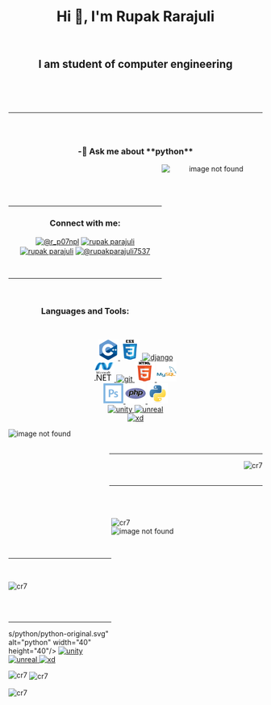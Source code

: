 

<center>
<h1 align="center">Hi 👋, I'm Rupak Rarajuli</h1>
  <br>
<h2 align="center">I am student of computer engineering</h2><br>
</center>
<br>
<br>
<hr>
<center>
<h3 align="left"-🌱 I’m currently learning **python**</h3>
  <br>
<h3 anign="left">-💬 Ask me about **python**</h3>

<img src="https://media.tenor.com/qJ5evVs-_uUAAAAC/coding.gif" alt="image not found" align="right" height="300" width="200">
</center>

<br>
<br>
<br>

<br>
<hr>
<center>
<h3 align="center">Connect with me:</h3>
<p align="center">
<a href="https://twitter.com/@r_p07npl" target="blank"><img align="center" src="https://raw.githubusercontent.com/rahuldkjain/github-profile-readme-generator/master/src/images/icons/Social/twitter.svg" alt="@r_p07npl" height="30" width="40" /></a>
<a href="https://linkedin.com/in/rupak parajuli" target="blank"><img align="center" src="https://raw.githubusercontent.com/rahuldkjain/github-profile-readme-generator/master/src/images/icons/Social/linked-in-alt.svg" alt="rupak parajuli" height="30" width="40" /></a>
<a href="https://fb.com/rupak parajuli" target="blank"><img align="center" src="https://raw.githubusercontent.com/rahuldkjain/github-profile-readme-generator/master/src/images/icons/Social/facebook.svg" alt="rupak parajuli" height="30" width="40" /></a>
<a href="https://www.youtube.com/c/@rupakparajuli7537" target="blank"><img align="center" src="https://raw.githubusercontent.com/rahuldkjain/github-profile-readme-generator/master/src/images/icons/Social/youtube.svg" alt="@rupakparajuli7537" height="30" width="40" /></a>

</p>
<br>

</center>

<hr>
<br>
<h3 align="center">Languages and Tools:</h3>
<br>

<p align="center"> <a href="https://www.cprogramming.com/" target="_blank" rel="noreferrer"> <asrc="https://raw.githubusercontent.com/devicons/devicon/master/icons/c/c-original.svg" alt="c" width="40" height="40"/> </a><a href="https://www.w3schools.com/cpp/" target="_blank" rel="noreferrer"> <img src="https://raw.githubusercontent.com/devicons/devicon/master/icons/cplusplus/cplusplus-original.svg" alt="cplusplus" width="40" height="40"/> </a><a href="https://www.w3schools.com/css/" target="_blank" rel="noreferrer"> <img src="https://raw.githubusercontent.com/devicons/devicon/master/icons/css3/css3-original-wordmark.svg" alt="css3" width="40" height="40"/> </a><a href="https://www.djangoproject.com/" target="_blank" rel="noreferrer"> <img src="https://cdn.worldvectorlogo.com/logos/django.svg" alt="django" width="40" height="40"/> </a><br><a href="https://dotnet.microsoft.com/" target="_blank" rel="noreferrer"> <img src="https://raw.githubusercontent.com/devicons/devicon/master/icons/dot-net/dot-net-original-wordmark.svg" alt="dotnet" width="40" height="40"/> </a><a href="https://git-scm.com/" target="_blank" rel="noreferrer"> <img src="https://www.vectorlogo.zone/logos/git-scm/git-scm-icon.svg" alt="git" width="40" height="40"/> </a><a href="https://www.w3.org/html/" target="_blank" rel="noreferrer"> <img src="https://raw.githubusercontent.com/devicons/devicon/master/icons/html5/html5-original-wordmark.svg" alt="html5" width="40" height="40"/> </a><a href="https://www.mysql.com/" target="_blank" rel="noreferrer"> <img src="https://raw.githubusercontent.com/devicons/devicon/master/icons/mysql/mysql-original-wordmark.svg" alt="mysql" width="40" height="40"/> </a><br><a href="https://www.photoshop.com/en" target="_blank" rel="noreferrer"> <img src="https://raw.githubusercontent.com/devicons/devicon/master/icons/photoshop/photoshop-line.svg" alt="photoshop" width="40" height="40"/> </a><a href="https://www.php.net" target="_blank" rel="noreferrer"> <img src="https://raw.githubusercontent.com/devicons/devicon/master/icons/php/php-original.svg" alt="php" width="40" height="40"/> </a><a href="https://www.python.org" target="_blank" rel="noreferrer"> <img src="https://raw.githubusercontent.com/devicons/devicon/master/icons/python/python-original.svg" alt="python" width="40" height="40"/> </a><br><a href="https://unity.com/" target="_blank" rel="noreferrer"> <img src="https://www.vectorlogo.zone/logos/unity3d/unity3d-icon.svg" alt="unity" width="40" height="40"/> </a><a href="https://unrealengine.com/" target="_blank" rel="noreferrer"> <img src="https://raw.githubusercontent.com/kenangundogan/fontisto/036b7eca71aab1bef8e6a0518f7329f13ed62f6b/icons/svg/brand/unreal-engine.svg" alt="unreal" width="40" height="40"/> </a><br><a href="https://www.adobe.com/products/xd.html" target="_blank" rel="noreferrer"> <img src="https://cdn.worldvectorlogo.com/logos/adobe-xd.svg" alt="xd" width="40" height="40"/> </a> </p>

<img src="https://i.pinimg.com/originals/f1/e7/34/f1e734f9cade86fe737a9aa404ad5677.gif" alt="image not found" align="left" height="200" width="200">
<br>
<br>

<hr>
<center>
    <p><img align="right" src="https://github-readme-stats.vercel.app/api/top-langs?username=cr7&show_icons=true&locale=en&layout=compact" alt="cr7" /></p>
</center>
<br>
<br>
<hr>
<br>
<br>

<p>&nbsp;<img align="center" src="https://github-readme-stats.vercel.app/api?username=cr7&show_icons=true&locale=en" alt="cr7" /> <img src="https://media.tenor.com/5ry-200hErMAAAAd/hacker-hacker-man.gif" alt="image not found" align="right" height="300" width="300"></p>
<br>
<br>
<hr>
<br>


<p><img align="center" src="https://github-readme-streak-stats.herokuapp.com/?user=cr7&" alt="cr7"  /> 
</p>
<br>

<br>
<hr>


s/python/python-original.svg" alt="python" width="40" height="40"/> </a> <a href="https://unity.com/" target="_blank" rel="noreferrer"> <img src="https://www.vectorlogo.zone/logos/unity3d/unity3d-icon.svg" alt="unity" width="40" height="40"/> </a> <a href="https://unrealengine.com/" target="_blank" rel="noreferrer"> <img src="https://raw.githubusercontent.com/kenangundogan/fontisto/036b7eca71aab1bef8e6a0518f7329f13ed62f6b/icons/svg/brand/unreal-engine.svg" alt="unreal" width="40" height="40"/> </a> <a href="https://www.adobe.com/products/xd.html" target="_blank" rel="noreferrer"> <img src="https://cdn.worldvectorlogo.com/logos/adobe-xd.svg" alt="xd" width="40" height="40"/> </a> </p>

<p><img align="left" src="https://github-readme-stats.vercel.app/api/top-langs?username=cr7&show_icons=true&locale=en&layout=compact" alt="cr7" /></p>

<p>&nbsp;<img align="center" src="https://github-readme-stats.vercel.app/api?username=cr7&show_icons=true&locale=en" alt="cr7" /></p>

<p><img align="center" src="https://github-readme-streak-stats.herokuapp.com/?user=cr7&" alt="cr7" /></p>


